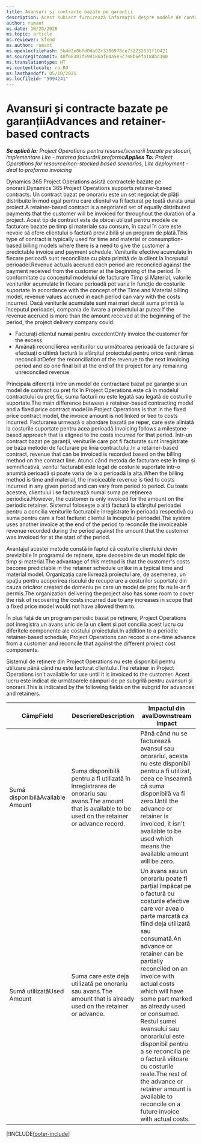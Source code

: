 ```yaml
---
title: Avansuri și contracte bazate pe garanții
description: Acest subiect furnizează informații despre modele de contractare și avansuri pe bază de onorariu în Project Operations.
author: rumant
ms.date: 10/20/2020
ms.topic: article
ms.reviewer: kfend
ms.author: rumant
ms.openlocfilehash: 5b4e2e0bfd0da02c3386978ce732232631f10421
ms.sourcegitcommit: 40f68387f594180af64a5e5c748b6efa188bd300
ms.translationtype: HT
ms.contentlocale: ro-RO
ms.lasthandoff: 05/10/2021
ms.locfileid: "5994241"
---
```

# <a name="advances-and-retainer-based-contracts"></a><span data-ttu-id="d43f3-103">Avansuri și contracte bazate pe garanții</span><span class="sxs-lookup"><span data-stu-id="d43f3-103">Advances and retainer-based contracts</span></span>


<span data-ttu-id="d43f3-104">_**Se aplică la:** Project Operations pentru resurse/scenarii bazate pe stocuri, implementare Lite - tratarea facturării proforma_</span><span class="sxs-lookup"><span data-stu-id="d43f3-104">_**Applies To:** Project Operations for resource/non-stocked based scenarios, Lite deployment - deal to proforma invoicing_</span></span>

<span data-ttu-id="d43f3-105">Dynamics 365 Project Operations asistă contractele bazate pe onorarii.</span><span class="sxs-lookup"><span data-stu-id="d43f3-105">Dynamics 365 Project Operations supports retainer-based contracts.</span></span> <span data-ttu-id="d43f3-106">Un contract bazat pe onorariu este un set negociat de plăți distribuite în mod egal pentru care clientul va fi facturat pe toată durata unui proiect.</span><span class="sxs-lookup"><span data-stu-id="d43f3-106">A retainer-based contract is a negotiated set of equally distributed payments that the customer will be invoiced for throughout the duration of a project.</span></span> <span data-ttu-id="d43f3-107">Acest tip de contract este de obicei utilizat pentru modele de facturare bazate pe timp și materiale sau consum, în cazul în care este nevoie să ofere clientului o factură previzibilă și un program de plată.</span><span class="sxs-lookup"><span data-stu-id="d43f3-107">This type of contract is typically used for time and material or consumption-based billing models where there is a need to give the customer a predictable invoice and payment schedule.</span></span> <span data-ttu-id="d43f3-108">Veniturile efective acumulate în fiecare perioadă sunt reconciliate cu plata primită de la client la începutul perioadei.</span><span class="sxs-lookup"><span data-stu-id="d43f3-108">Revenue actuals accrued each period are reconciled against the payment received from the customer at the beginning of the period.</span></span> <span data-ttu-id="d43f3-109">În conformitate cu conceptul modelului de facturare Timp și Material, valorile veniturilor acumulate în fiecare perioadă pot varia în funcție de costurile suportate.</span><span class="sxs-lookup"><span data-stu-id="d43f3-109">In accordance with the concept of the Time and Material billing model, revenue values accrued in each period can vary with the costs incurred.</span></span> <span data-ttu-id="d43f3-110">Dacă veniturile acumulate sunt mai mari decât suma primită la începutul perioadei, compania de livrare a proiectului ar putea:</span><span class="sxs-lookup"><span data-stu-id="d43f3-110">If the revenue accrued is more than the amount received at the beginning of the period, the project delivery company could:</span></span>

- <span data-ttu-id="d43f3-111">Facturați clientul numai pentru excedent</span><span class="sxs-lookup"><span data-stu-id="d43f3-111">Only invoice the customer for the excess</span></span> 
- <span data-ttu-id="d43f3-112">Amânați reconcilierea veniturilor cu următoarea perioadă de facturare și efectuați o ultimă factură la sfârșitul proiectului pentru orice venit rămas neconciliat</span><span class="sxs-lookup"><span data-stu-id="d43f3-112">Defer the reconciliation of the revenue to the next invoicing period and do one final bill at the end of the project for any remaining unreconciled revenue</span></span>

<span data-ttu-id="d43f3-113">Principala diferență între un model de contractare bazat pe garanție și un model de contract cu preț fix în Project Operations este că în modelul contractului cu preț fix, suma facturii nu este legată sau legată de costurile suportate.</span><span class="sxs-lookup"><span data-stu-id="d43f3-113">The main difference between a retainer-based contracting model and a fixed price contract model in Project Operations is that in the fixed price contract model, the invoice amount is not linked or tied to costs incurred.</span></span> <span data-ttu-id="d43f3-114">Facturarea urmează o abordare bazată pe reper, care este aliniată la costurile suportate pentru acea perioadă.</span><span class="sxs-lookup"><span data-stu-id="d43f3-114">Invoicing follows a milestone-based approach that is aligned to the costs incurred for that period.</span></span> <span data-ttu-id="d43f3-115">Într-un contract bazat pe garanții, veniturile care pot fi facturate sunt înregistrate pe baza metodei de facturare pe linia contractului.</span><span class="sxs-lookup"><span data-stu-id="d43f3-115">In a retainer-based contract, revenue that can be invoiced is recorded based on the billing method on the contract line.</span></span> <span data-ttu-id="d43f3-116">Atunci când metoda de facturare este în timp și semnificativă, venitul facturabil este legat de costurile suportate într-o anumită perioadă și poate varia de la o perioadă la alta.</span><span class="sxs-lookup"><span data-stu-id="d43f3-116">When the billing method is time and material, the invoiceable revenue is tied to costs incurred in any given period and can vary from period to period.</span></span> <span data-ttu-id="d43f3-117">Cu toate acestea, clientului i se facturează numai suma pe reținerea periodică.</span><span class="sxs-lookup"><span data-stu-id="d43f3-117">However, the customer is only invoiced for the amount on the periodic retainer.</span></span> <span data-ttu-id="d43f3-118">Sistemul folosește o altă factură la sfârșitul perioadei pentru a concilia veniturile facturabile înregistrate în perioada respectivă cu suma pentru care a fost facturat clientul la începutul perioadei.</span><span class="sxs-lookup"><span data-stu-id="d43f3-118">The system uses another invoice at the end of the period to reconcile the invoiceable revenue recorded during the period against the amount that the customer was invoiced for at the start of the period.</span></span>

<span data-ttu-id="d43f3-119">Avantajul acestei metode constă în faptul că costurile clientului devin previzibile în programul de reținere, spre deosebire de un model tipic de timp și material.</span><span class="sxs-lookup"><span data-stu-id="d43f3-119">The advantage of this method is that the customer's costs become predictable in the retainer schedule unlike in a typical time and material model.</span></span> <span data-ttu-id="d43f3-120">Organizația care livrează proiectul are, de asemenea, un spațiu pentru acoperirea riscului de recuperare a costurilor suportate din cauza oricăror creșteri de domeniu pe care un model de preț fix nu le-ar fi permis.</span><span class="sxs-lookup"><span data-stu-id="d43f3-120">The organization delivering the project also has some room to cover the risk of recovering the costs incurred due to any increases in scope that a fixed price model would not have allowed them to.</span></span>

<span data-ttu-id="d43f3-121">În plus față de un program periodic bazat pe reținere, Project Operations pot înregistra un avans unic de la un client și pot concilia acest lucru cu diferitele componente ale costului proiectului.</span><span class="sxs-lookup"><span data-stu-id="d43f3-121">In addition to a periodic retainer-based schedule, Project Operations can record a one-time advance from a customer and reconcile that against the different project cost components.</span></span>

<span data-ttu-id="d43f3-122">Sistemul de reținere din Project Operations nu este disponibil pentru utilizare până când nu este facturat clientului.</span><span class="sxs-lookup"><span data-stu-id="d43f3-122">The retainer in Project Operations isn't available for use until it is invoiced to the customer.</span></span> <span data-ttu-id="d43f3-123">Acest lucru este indicat de următoarele câmpuri de pe subgrilă pentru avansuri și onorarii.</span><span class="sxs-lookup"><span data-stu-id="d43f3-123">This is indicated by the following fields on the subgrid for advances and retainers.</span></span>

| <span data-ttu-id="d43f3-124">Câmp</span><span class="sxs-lookup"><span data-stu-id="d43f3-124">Field</span></span> | <span data-ttu-id="d43f3-125">Descriere</span><span class="sxs-lookup"><span data-stu-id="d43f3-125">Description</span></span> | <span data-ttu-id="d43f3-126">Impactul din aval</span><span class="sxs-lookup"><span data-stu-id="d43f3-126">Downstream impact</span></span> |
| --- | --- | --- |
| <span data-ttu-id="d43f3-127">Sumă disponibilă</span><span class="sxs-lookup"><span data-stu-id="d43f3-127">Available Amount</span></span> | <span data-ttu-id="d43f3-128">Suma disponibilă pentru a fi utilizată în înregistrarea de onorariu sau avans.</span><span class="sxs-lookup"><span data-stu-id="d43f3-128">The amount that is available to be used on the retainer or advance record.</span></span> | <span data-ttu-id="d43f3-129">Până când nu se facturează avansul sau onorariul, acesta nu este disponibil pentru a fi utilizat, ceea ce înseamnă că suma disponibilă va fi zero.</span><span class="sxs-lookup"><span data-stu-id="d43f3-129">Until the advance or retainer is invoiced, it isn't available to be used which means the available amount will be zero.</span></span> |
| <span data-ttu-id="d43f3-130">Sumă utilizată</span><span class="sxs-lookup"><span data-stu-id="d43f3-130">Used Amount</span></span> | <span data-ttu-id="d43f3-131">Suma care este deja utilizată pe onorariu sau avans.</span><span class="sxs-lookup"><span data-stu-id="d43f3-131">The amount that is already used on the retainer or advance.</span></span> | <span data-ttu-id="d43f3-132">Un avans sau un onorariu poate fi parțial împăcat pe o factură cu costurile efective care vor avea o parte marcată ca fiind deja utilizată sau consumată.</span><span class="sxs-lookup"><span data-stu-id="d43f3-132">An advance or retainer can be partially reconciled on an invoice with actual costs which will have some part marked as already used or consumed.</span></span> <span data-ttu-id="d43f3-133">Restul sumei avansului sau onorariului este disponibil pentru a se reconcilia pe o factură viitoare cu costurile reale.</span><span class="sxs-lookup"><span data-stu-id="d43f3-133">The rest of the advance or retainer amount is available to reconcile on a future invoice with actual costs.</span></span> |


[!INCLUDE[footer-include](../../includes/footer-banner.md)]